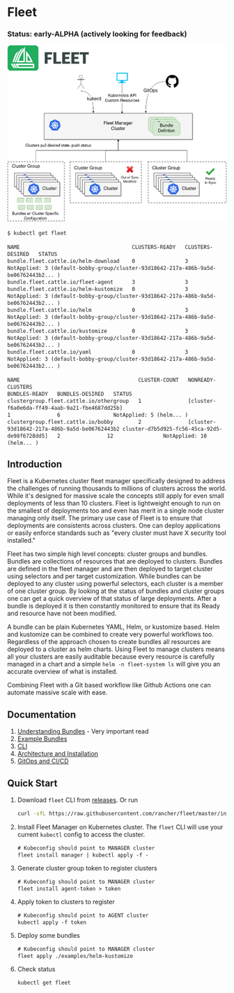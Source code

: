 Fleet
=============

### Status: early-ALPHA (actively looking for feedback)

![](docs/arch.png)

```
$ kubectl get fleet

NAME                                    CLUSTERS-READY   CLUSTERS-DESIRED   STATUS
bundle.fleet.cattle.io/helm-download    0                3                  NotApplied: 3 (default-bobby-group/cluster-93d18642-217a-486b-9a5d-be06762443b2... )
bundle.fleet.cattle.io/fleet-agent      3                3
bundle.fleet.cattle.io/helm-kustomize   0                3                  NotApplied: 3 (default-bobby-group/cluster-93d18642-217a-486b-9a5d-be06762443b2... )
bundle.fleet.cattle.io/helm             0                3                  NotApplied: 3 (default-bobby-group/cluster-93d18642-217a-486b-9a5d-be06762443b2... )
bundle.fleet.cattle.io/kustomize        0                3                  NotApplied: 3 (default-bobby-group/cluster-93d18642-217a-486b-9a5d-be06762443b2... )
bundle.fleet.cattle.io/yaml             0                3                  NotApplied: 3 (default-bobby-group/cluster-93d18642-217a-486b-9a5d-be06762443b2... )

NAME                                      CLUSTER-COUNT   NONREADY-CLUSTERS                                                                             BUNDLES-READY   BUNDLES-DESIRED   STATUS
clustergroup.fleet.cattle.io/othergroup   1               [cluster-f6a0e6da-ff49-4aab-9a21-fbe4687dd25b]                                                1               6                 NotApplied: 5 (helm... )
clustergroup.fleet.cattle.io/bobby        2               [cluster-93d18642-217a-486b-9a5d-be06762443b2 cluster-d7b5d925-fc56-45ca-92d5-de98f6728dd5]   2               12                NotApplied: 10 (helm... )

```

## Introduction

Fleet is a Kubernetes cluster fleet manager specifically designed to address the challenges of running
thousands to millions of clusters across the world.  While it's designed for massive scale the concepts still
apply for even small deployments of less than 10 clusters.  Fleet is lightweight enough to run on the smallest of
deployments too and even has merit in a single node cluster managing only itself. The primary use case of Fleet is
to ensure that deployments are consistents across clusters. One can deploy applications or easily enforce standards
such as "every cluster must have X security tool installed."

Fleet has two simple high level concepts: cluster groups and bundles.  Bundles are collections of resources that
are deployed to clusters. Bundles are defined in the fleet manager and are then deployed to target cluster using
 selectors and per target customization.  While bundles can be deployed to any cluster using powerful selectors,
 each cluster is a member of one cluster group. By looking at the status of bundles and cluster groups one can
 get a quick overview of that status of large deployments. After a bundle is deployed it is then constantly monitored
 to ensure that its Ready and resource have not been modified.

 A bundle can be plain Kubernetes YAML, Helm, or kustomize based. Helm and kustomize can be combined to create very
 powerful workflows too.  Regardless of the approach chosen to create bundles all resources are deployed to a cluster as
 helm charts. Using Fleet to manage clusters means all your clusters are easily auditable because every resource is
 carefully managed in a chart and a simple `helm -n fleet-system ls` will give you an accurate overview of what is
  installed.

Combining Fleet with a Git based workflow like Github Actions one can automate massive scale with ease.

## Documentation

1. [Understanding Bundles](./docs/bundles.md) - Very important read
1. [Example Bundles](./docs/examples.md)
1. [CLI](./docs/cli.md)
1. [Architecture and Installation](./docs/install.md)
1. [GitOps and CI/CD](./docs/gitops.md)

## Quick Start

1. Download `fleet` CLI from [releases](https://github.com/rancher/fleet/releases/latest).
   Or run
   ```bash
   curl -sfL https://raw.githubusercontent.com/rancher/fleet/master/install.sh | sh -
   ```
   
2. Install Fleet Manager on Kubernetes cluster.  The `fleet` CLI will use your current `kubectl` config
   to access the cluster.
    ```shell
    # Kubeconfig should point to MANAGER cluster
    fleet install manager | kubectl apply -f -
    ```
3. Generate cluster group token to register clusters
    ```shell script
    # Kubeconfig should point to MANAGER cluster
    fleet install agent-token > token
    ```
4. Apply token to clusters to register
    ```shell script
    # Kubeconfig should point to AGENT cluster
    kubectl apply -f token
    ```
5. Deploy some bundles
    ```shell script
    # Kubeconfig should point to MANAGER cluster
    fleet apply ./examples/helm-kustomize
    ```
6. Check status
   ```shell script
   kubectl get fleet
   ```

